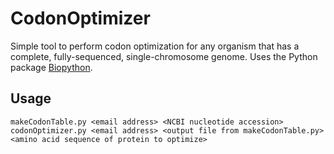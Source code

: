# CodonOptimizer

Simple tool to perform codon optimization for any organism that has a complete, fully-sequenced, single-chromosome genome. Uses the Python package [Biopython](https://biopython.org/).

## Usage
```
makeCodonTable.py <email address> <NCBI nucleotide accession>
codonOptimizer.py <email address> <output file from makeCodonTable.py> <amino acid sequence of protein to optimize>
```
